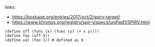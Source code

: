 links:
- https://boxbase.org/entries/2017/oct/2/spirv-target/
- https://www.khronos.org/registry/spir-v/specs/unified1/SPIRV.html

```
(define uff (func (x) (func (y) (+ x y))))
(define foo (uff 5))
(define val (foo 1)) # defined as 6
```
